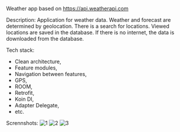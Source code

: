 Weather app based on https://api.weatherapi.com

Description:
Application for weather data. 
Weather and forecast are determined by geolocation. 
There is a search for locations. Viewed locations are saved in the database. 
If there is no internet, the data is downloaded from the database.

Tech stack:
- Clean architecture,
- Feature modules,
- Navigation between features,
- GPS,
- ROOM,
- Retrofit,
- Koin DI,
- Adapter Delegate,
- etc.

Scrennshots:
![1](https://github.com/Lobiofrom/Weather/assets/124072945/748fa23b-0474-438a-aa2e-244de49d9927)
![2](https://github.com/Lobiofrom/Weather/assets/124072945/dcd79088-78ea-480f-9f2b-a28a5a596873)
![3](https://github.com/Lobiofrom/Weather/assets/124072945/d770b4c0-7b5c-4b67-aea7-b7a2488f873b)
